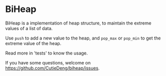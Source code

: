 # BiHeap 

BiHeap is a implementation of heap structure, to maintain the extreme values of a list of data. 

Use `push` to add a new value to the heap, and `pop_max` or `pop_min` to get the extreme value of the heap. 

Read more in 'tests' to know the usage. 

If you have some questions, welcome on https://github.com/CutieDeng/biheap/issues. 